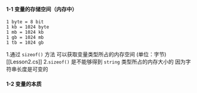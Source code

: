#### 1-1 变量的存储空间（内存中）

	1 byte = 8 bit
	1 kb = 1024 byte
	1 mb = 1024 kb
	1 gb = 1024 mb
	1 tb = 1024 gb

 1.通过 `sizeof()` 方法 可以获取变量类型所占的内存空间 (单位：字节)  [[Lesson2.cs]]
 2.`sizeof()` 是不能够得到 `string` 类型所占的内存大小的
	 因为字符串长度是可变的

#### 1-2 变量的本质
